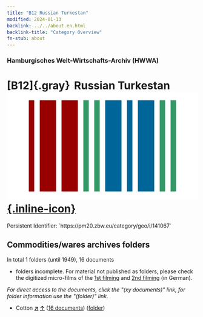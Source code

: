 ```yaml
---
title: "B12 Russian Turkestan"
modified: 2024-01-13
backlink: ../../about.en.html
backlink-title: "Category Overview"
fn-stub: about
---
```


### Hamburgisches Welt-Wirtschafts-Archiv (HWWA)

# [B12]{.gray}&#8201; Russian Turkestan &#160; [![Wikidata](/images/Wikidata-logo.svg "Wikidata"){.inline-icon}](http://www.wikidata.org/entity/Q115902583)

<div class="hint">Persistent Identifier: `https://pm20.zbw.eu/category/geo/i/141067`</div>







## Commodities/wares archives folders











In total 1 folders (until 1949), 16 documents
- folders incomplete.  For material not published as folders, please check the
digitized micro-films of the [1st filming](/film/h1_wa.de.html) and [2nd
filming](/film/h2_wa.de.html) (in German).

_For direct access to the documents, click the "(xy documents)" link, for folder information use the "(folder)" link._


- Cotton [**&nearr;**](../../../ware/i/142089/about.en.html "Cotton (xXX all over the world)") [**&uarr;**](../../../ware/about.en.html#PLW04-Bw "Ware category system") (<a href="https://pm20.zbw.eu/iiifview/folder/wa/142089,141067" title="about: Cotton : Russian Turkestan" target="_blank">16 documents</a>) ([folder](../../../../folder/wa/1420xx/142089/1410xx/141067/about.en.html))




